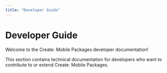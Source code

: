 ```yaml
---
title: "Developer Guide"
---
```


# Developer Guide

Welcome to the Create: Mobile Packages developer documentation!

This section contains technical documentation for developers who want to contribute to or extend Create: Mobile Packages.